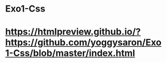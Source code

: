 # Exo1-Css

# https://htmlpreview.github.io/?https://github.com/yoggysaron/Exo1-Css/blob/master/index.html
